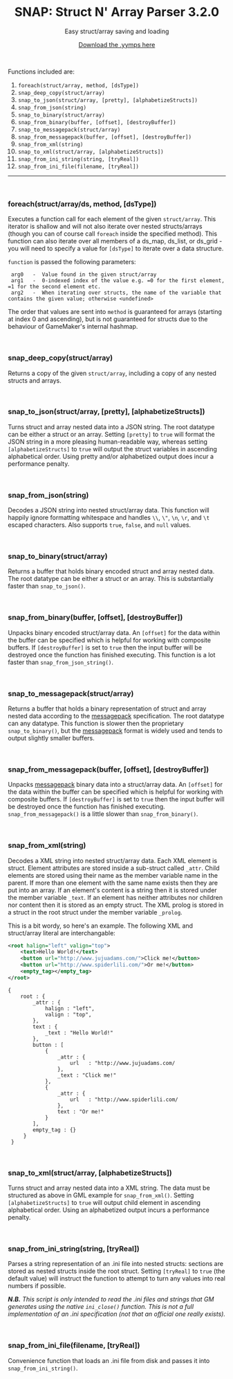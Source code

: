 <h1 align="center">SNAP: Struct N' Array Parser 3.2.0</h1>

<p align="center">Easy struct/array saving and loading</p>

<p align="center"><a href="https://github.com/JujuAdams/SNAP/releases/tag/2.0.0">Download the .yymps here</a></p>

&nbsp;

Functions included are:

1. `foreach(struct/array, method, [dsType])`
2. `snap_deep_copy(struct/array)`
3. `snap_to_json(struct/array, [pretty], [alphabetizeStructs])`
4. `snap_from_json(string)`
5. `snap_to_binary(struct/array)`
6. `snap_from_binary(buffer, [offset], [destroyBuffer])`
7. `snap_to_messagepack(struct/array)`
8. `snap_from_messagepack(buffer, [offset], [destroyBuffer])`
9. `snap_from_xml(string)`
10. `snap_to_xml(struct/array, [alphabetizeStructs])`
11. `snap_from_ini_string(string, [tryReal])`
12. `snap_from_ini_file(filename, [tryReal])`

-----

&nbsp;

### foreach(struct/array/ds, method, [dsType]) ###

Executes a function call for each element of the given `struct/array`. This iterator is shallow and will not also iterate over nested structs/arrays (though you can of course call `foreach` inside the specified method). This function can also iterate over all members of a ds_map, ds_list, or ds_grid - you will need to specify a value for `[dsType]` to iterate over a data structure.

`function` is passed the following parameters:
```GML
 arg0   -  Value found in the given struct/array
 arg1   -  0-indexed index of the value e.g. =0 for the first element, =1 for the second element etc.
 arg2   -  When iterating over structs, the name of the variable that contains the given value; otherwise <undefined>
```

The order that values are sent into `method` is guaranteed for arrays (starting at index 0 and ascending), but is not guaranteed for structs due to the behaviour of GameMaker's internal hashmap.

&nbsp;

### snap_deep_copy(struct/array)

Returns a copy of the given `struct/array`, including a copy of any nested structs and arrays.

&nbsp;

### snap_to_json(struct/array, [pretty], [alphabetizeStructs]) ###

Turns struct and array nested data into a JSON string. The root datatype can be either a struct or an array. Setting `[pretty]` to `true` will format the JSON string in a more pleasing human-readable way, whereas setting `[alphabetizeStructs]` to `true` will output the struct variables in ascending alphabetical order. Using pretty and/or alphabetized output does incur a performance penalty.

&nbsp;

### snap_from_json(string) ###

Decodes a JSON string into nested struct/array data. This function will happily ignore formatting whitespace and handles `\\`, `\"`, `\n`, `\r`, and `\t` escaped characters. Also supports `true`, `false`, and `null` values.

&nbsp;

### snap_to_binary(struct/array) ###

Returns a buffer that holds binary encoded struct and array nested data. The root datatype can be either a struct or an array. This is substantially faster than `snap_to_json()`.

&nbsp;

### snap_from_binary(buffer, [offset], [destroyBuffer]) ###

Unpacks binary encoded struct/array data. An `[offset]` for the data within the buffer can be specified which is helpful for working with composite buffers. If `[destroyBuffer]` is set to `true` then the input buffer will be destroyed once the function has finished executing. This function is a lot faster than `snap_from_json_string()`.

&nbsp;

### snap_to_messagepack(struct/array) ###

Returns a buffer that holds a binary representation of struct and array nested data according to the [messagepack](https://msgpack.org/index.html) specification. The root datatype can any datatype. This function is slower then the proprietary `snap_to_binary()`, but the [messagepack](https://msgpack.org/index.html) format is widely used and tends to output slightly smaller buffers.

&nbsp;

### snap_from_messagepack(buffer, [offset], [destroyBuffer]) ###

Unpacks [messagepack](https://msgpack.org/index.html) binary data into a struct/array data. An `[offset]` for the data within the buffer can be specified which is helpful for working with composite buffers. If `[destroyBuffer]` is set to `true` then the input buffer will be destroyed once the function has finished executing. `snap_from_messagepack()` is a little slower than `snap_from_binary()`.

&nbsp;

### snap_from_xml(string) ###

Decodes a XML string into nested struct/array data. Each XML element is  struct. Element attributes are stored inside a sub-struct called `_attr`. Child elements are stored using their name as the member variable name in the parent. If more than one element with the same name exists then they are put into an array. If an element's content is a string then it is stored under the member variable `_text`. If an element has neither attributes nor children nor content then it is stored as an empty struct. The XML prolog is stored in a struct in the root struct under the member variable `_prolog`.

This is a bit wordy, so here's an example. The following XML and struct/array literal are interchangable:

```XML
<root halign="left" valign="top">
    <text>Hello World!</text>
    <button url="http://www.jujuadams.com/">Click me!</button>
    <button url="http://www.spiderlili.com/">Or me!</button>
    <empty_tag></empty_tag>
</root>
```

```GML
{
    root : {
        _attr : {
            halign : "left",
            valign : "top",
        },
        text : {
            _text : "Hello World!"
        },
        button : [
            {
                _attr : {
                    url   : "http://www.jujuadams.com/
                },
                _text : "Click me!"
            },
            {
                _attr : {
                    url   : "http://www.spiderlili.com/
                },
                text : "Or me!"
            }
        ],
        empty_tag : {}
     }
 }
```

&nbsp;

### snap_to_xml(struct/array, [alphabetizeStructs]) ###

Turns struct and array nested data into a XML string. The data must be structured as above in GML example for `snap_from_xml()`. Setting `[alphabetizeStructs]` to `true` will output child element in ascending alphabetical order. Using an alphabetized output incurs a performance penalty.

&nbsp;

### snap_from_ini_string(string, [tryReal]) ###

Parses a string representation of an .ini file into nested structs: sections are stored as nested structs inside the root struct. Setting `[tryReal]` to `true` (the default value) will instruct the function to attempt to turn any values into real numbers if possible.

_**N.B.** This script is only intended to read the .ini files and strings that GM generates using the native `ini_close()` function. This is not a full implementation of an .ini specification (not that an official one really exists)._

&nbsp;

### snap_from_ini_file(filename, [tryReal]) ###

Convenience function that loads an .ini file from disk and passes it into `snap_from_ini_string()`.

